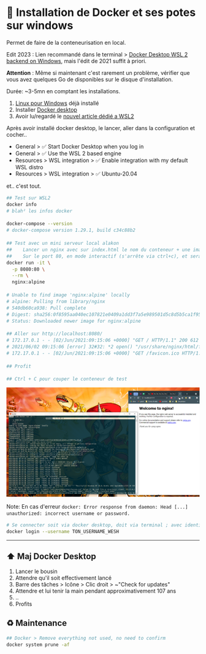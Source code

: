 # 🐳 Installation de Docker et ses potes sur windows

Permet de faire de la conteneurisation en local.

Edit 2023 : Lien recommandé dans le terminal > [Docker Desktop WSL 2 backend on Windows](https://docs.docker.com/desktop/windows/wsl/), mais l'édit de 2021 suffit à priori.

**Attention** : Même si maintenant c'est rarement un problème, vérifier que vous avez quelques Go de disponibles sur le disque d'installation.

Durée: ~3-5mn en comptant les installations.

1. [Linux pour Windows](/README.md) déjà installé
2. Installer [Docker desktop](https://docs.docker.com/docker-for-windows/install/)
3. Avoir lu/regardé le [nouvel article dédié a WSL2](https://nickjanetakis.com/blog/a-linux-dev-environment-on-windows-with-wsl-2-docker-desktop-and-more)

Après avoir installé docker desktop, le lancer, aller dans la configuration et cocher..

- General > ✅ Start Docker Desktop when you log in
- General > ✅ Use the WSL 2 based engine
- Resources > WSL integration > ✅ Enable integration with my default WSL distro
- Resources > WSL integration > ✅ Ubuntu-20.04

et.. c'est tout.

```bash
## Test sur WSL2
docker info
# blah² les infos docker

docker-compose --version
# docker-compose version 1.29.1, build c34c88b2

## Test avec un mini serveur local alakon
##    Lancer un nginx avec sur index.html le nom du conteneur + une image
##    Sur le port 80, en mode interactif (s'arrête via ctrl+c), et sera supprimé après utilisation
docker run -it \
  -p 8080:80 \
  --rm \
  nginx:alpine

# Unable to find image 'nginx:alpine' locally
# alpine: Pulling from library/nginx
# 540db60ca938: Pull complete
# Digest: sha256:0f8595aa040ec107821e0409a1dd3f7a5e989501d5c8d5b5ca1f955f33ac81a0
# Status: Downloaded newer image for nginx:alpine

## Aller sur http://localhost:8080/
# 172.17.0.1 - - [02/Jun/2021:09:15:06 +0000] "GET / HTTP/1.1" 200 612 "-" "Mozilla/5.0 (Windows NT 10.0; Win64; x64) AppleWebKit/537.36 (KHTML, like Gecko) Chrome/91.0.4472.77 Safari/537.36" "-"
# 2021/06/02 09:15:06 [error] 32#32: *2 open() "/usr/share/nginx/html/favicon.ico" failed (2: No such file or directory), client: 172.17.0.1, server: localhost, request: "GET /favicon.ico HTTP/1.1", host: "localhost:8080", referrer: "http://localhost:8080/"
# 172.17.0.1 - - [02/Jun/2021:09:15:06 +0000] "GET /favicon.ico HTTP/1.1" 404 555 "http://localhost:8080/" "Mozilla/5.0 (Windows NT 10.0; Win64; x64) AppleWebKit/537.36 (KHTML, like Gecko) Chrome/91.0.4472.77 Safari/537.36" "-"

## Profit

## Ctrl + C pour couper le conteneur de test
```

![Test WSL2 > docker run > nginx](../docs/images/test-docker-nginx-ok.png)

Note: En cas d'erreur `docker: Error response from daemon: Head [...] unauthorized: incorrect username or password.`

```bash
# Se connecter soit via docker desktop, doit via terminal ; avec identifiant dockerhub
docker login --username TON_USERNAME_WESH
```

---

## ⬆️ Maj Docker Desktop

1. Lancer le bousin
2. Attendre qu'il soit effectivement lancé
3. Barre des tâches > Icône > Clic droit > ~"Check for updates"
4. Attendre et lui tenir la main pendant approximativement 107 ans
5. ..
6. Profits

## ♻️ Maintenance

```bash
## Docker > Remove everything not used, no need to confirm
docker system prune -af
```
